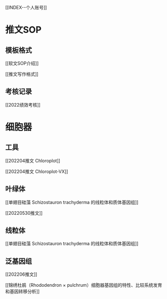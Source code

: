 
[[INDEX--个人账号]]

# 推文SOP
## 模板格式
[[软文SOP介绍]]

[[推文写作格式]]
## 考核记录
[[2022绩效考核]]



# 细胞器
## 工具
[[202204推文 Chloroplot]]

[[202204推文 Chloroplot-VX]]


## 叶绿体
[[单翅目硅藻 Schizostauron trachyderma 的线粒体和质体基因组]]

[[20220530推文]]

## 线粒体
[[单翅目硅藻 Schizostauron trachyderma 的线粒体和质体基因组]]


## 泛基因组
[[202206推文]]


[[锦绣杜鹃（Rhododendron × pulchrum）细胞器基因组的特性、比较系统发育和基因转移分析]]



